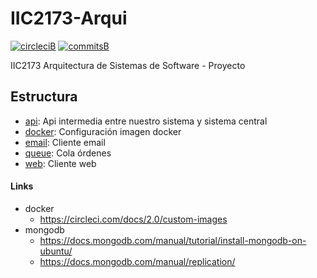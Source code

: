# IIC2173-Arqui

[![circleciB]][circleciL]
[![commitsB]][commitsL]

IIC2173 Arquitectura de Sistemas de Software - Proyecto

## Estructura

- [api](api): Api intermedia entre nuestro sistema y sistema central
- [docker](docker): Configuración imagen docker
- [email](email): Cliente email
- [queue](queue): Cola órdenes
- [web](web): Cliente web

<!-- Badges -->
[circleciL]:https://circleci.com/gh/negebauer/IIC2173-Arqui
[circleciB]:https://circleci.com/gh/negebauer/IIC2173-Arqui.svg?style=svg&circle-token=3634a4c1bb42fd24fb638af8b3d05a1f114789f6

[commitsL]:https://conventionalcommits.org
[commitsB]:https://img.shields.io/badge/commits-conventional-brightgreen.svg

#### Links

- docker
  - https://circleci.com/docs/2.0/custom-images
- mongodb
  - https://docs.mongodb.com/manual/tutorial/install-mongodb-on-ubuntu/
  - https://docs.mongodb.com/manual/replication/

